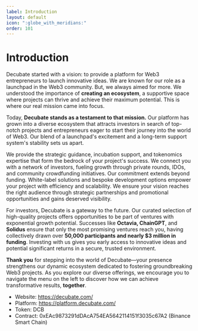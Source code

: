 ```yaml
---
label: Introduction
layout: default
icon: ":globe_with_meridians:"
order: 101
---
```

# Introduction
Decubate started with a vision: to provide a platform for Web3 entrepreneurs to launch innovative ideas. We are known for our role as a launchpad in the Web3 community. But, we always aimed for more. We understood the importance of **creating an ecosystem**, a supportive space where projects can thrive and achieve their maximum potential. This is where our real mission came into focus.

Today, **Decubate stands as a testament to that mission.** Our platform has grown into a diverse ecosystem that attracts investors in search of top-notch projects and entrepreneurs eager to start their journey into the world of Web3. Our blend of a launchpad's excitement and a long-term support system's stability sets us apart.

We provide the strategic guidance, incubation support, and tokenomics expertise that form the bedrock of your project's success. We connect you with a network of investors, fueling growth through private rounds, IDOs, and community crowdfunding initiatives. Our commitment extends beyond funding. White-label solutions and bespoke development options empower your project with efficiency and scalability. We ensure your vision reaches the right audience through strategic partnerships and promotional opportunities and gains deserved visibility.

For investors, Decubate is a gateway to the future. Our curated selection of high-quality projects offers opportunities to be part of ventures with exponential growth potential. Successes like **Octavia, ChainGPT**, and **Solidus** ensure that only the most promising ventures reach you, having collectively drawn over **50,000 participants and nearly $3 million in funding**. Investing with us gives you early access to innovative ideas and potential significant returns in a secure, trusted environment.

**Thank you** for stepping into the world of Decubate—your presence strengthens our dynamic ecosystem dedicated to fostering groundbreaking Web3 projects. As you explore our diverse offerings, we encourage you to navigate the menu on the left to discover how we can achieve transformative results, **together**.


- Website: https://decubate.com/
- Platform: https://platform.decubate.com/
- Token: DCB
- Contract: 0xEAc9873291dDAcA754EA5642114151f3035c67A2 (Binance Smart Chain)

